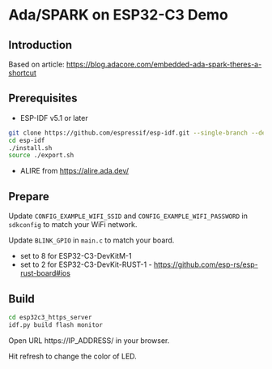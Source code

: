 # Ada/SPARK on ESP32-C3 Demo

## Introduction

Based on article: https://blog.adacore.com/embedded-ada-spark-theres-a-shortcut

## Prerequisites

- ESP-IDF v5.1 or later
```bash
git clone https://github.com/espressif/esp-idf.git --single-branch --depth 1 --shallow-submodules --recursive
cd esp-idf
./install.sh
source ./export.sh
```

- ALIRE from https://alire.ada.dev/

## Prepare

Update `CONFIG_EXAMPLE_WIFI_SSID` and `CONFIG_EXAMPLE_WIFI_PASSWORD` in `sdkconfig` to match your WiFi network.

Update `BLINK_GPIO` in `main.c` to match your board.
- set to 8 for ESP32-C3-DevKitM-1
- set to 2 for ESP32-C3-DevKit-RUST-1 - https://github.com/esp-rs/esp-rust-board#ios

## Build

```bash
cd esp32c3_https_server
idf.py build flash monitor
```

Open URL https://IP_ADDRESS/ in your browser.

Hit refresh to change the color of LED.
